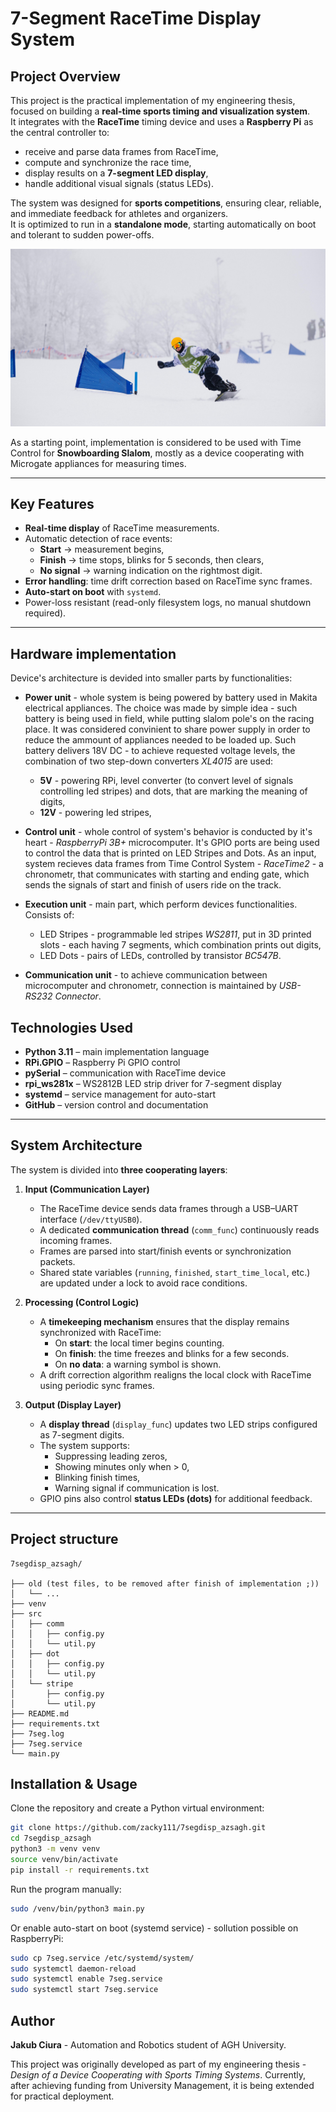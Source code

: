 # 7-Segment RaceTime Display System

## Project Overview
This project is the practical implementation of my engineering thesis, focused on building a **real-time sports timing and visualization system**.  
It integrates with the **RaceTime** timing device and uses a **Raspberry Pi** as the central controller to:

- receive and parse data frames from RaceTime,
- compute and synchronize the race time,
- display results on a **7-segment LED display**,
- handle additional visual signals (status LEDs).

The system was designed for **sports competitions**, ensuring clear, reliable, and immediate feedback for athletes and organizers.  
It is optimized to run in a **standalone mode**, starting automatically on boot and tolerant to sudden power-offs.

![Men slaloming](images/slalom1.jpg)

As a starting point, implementation is considered to be used with Time Control for **Snowboarding Slalom**, mostly as a device cooperating with Microgate appliances for measuring times.

---

## Key Features
- **Real-time display** of RaceTime measurements.  
- Automatic detection of race events:  
  - **Start** → measurement begins,  
  - **Finish** → time stops, blinks for 5 seconds, then clears,  
  - **No signal** → warning indication on the rightmost digit.  
- **Error handling**: time drift correction based on RaceTime sync frames.  
- **Auto-start on boot** with `systemd`.  
- Power-loss resistant (read-only filesystem logs, no manual shutdown required).  

---

## Hardware implementation
Device's architecture is devided into smaller parts by functionalities:
- **Power unit** - whole system is being powered by battery used in Makita electrical appliances. The choice was made by simple idea - such battery is being used in field, while putting slalom pole's on the racing place. It was considered convinient to share power supply in order to reduce the ammount of appliances needed to be loaded up. Such battery delivers 18V DC - to achieve requested voltage levels, the combination of two step-down converters *XL4015* are used:
    -  **5V** - powering RPi, level converter (to convert level of signals controlling led stripes) and dots, that are marking the meaning of digits,
    -  **12V** - powering led stripes,

- **Control unit** - whole control of system's behavior is conducted by it's heart - *RaspberryPi 3B+* microcomputer. It's GPIO ports are being used to control the data that is printed on LED Stripes and Dots. As an input, system recieves data frames from Time Control System - *RaceTime2* - a chronometr, that communicates with starting and ending gate, which sends the signals of start and finish of users ride on the track.

- **Execution unit** - main part, which perform devices functionalities. Consists of:
  - LED Stripes - programmable led stripes *WS2811*, put in 3D printed slots - each having 7 segments, which combination prints out digits,
  - LED Dots - pairs of LEDs, controlled by transistor *BC547B*.
-  **Communication unit** - to achieve communication between microcomputer and chronometr, connection is maintained by *USB-RS232 Connector*.

## Technologies Used
- **Python 3.11** – main implementation language  
- **RPi.GPIO** – Raspberry Pi GPIO control  
- **pySerial** – communication with RaceTime device  
- **rpi_ws281x** – WS2812B LED strip driver for 7-segment display  
- **systemd** – service management for auto-start  
- **GitHub** – version control and documentation  

---

## System Architecture
The system is divided into **three cooperating layers**:

1. **Input (Communication Layer)**  
   - The RaceTime device sends data frames through a USB–UART interface (`/dev/ttyUSB0`).  
   - A dedicated **communication thread** (`comm_func`) continuously reads incoming frames.  
   - Frames are parsed into start/finish events or synchronization packets.  
   - Shared state variables (`running`, `finished`, `start_time_local`, etc.) are updated under a lock to avoid race conditions.

2. **Processing (Control Logic)**  
   - A **timekeeping mechanism** ensures that the display remains synchronized with RaceTime:  
     - On **start**: the local timer begins counting.  
     - On **finish**: the time freezes and blinks for a few seconds.  
     - On **no data**: a warning symbol is shown.  
   - A drift correction algorithm realigns the local clock with RaceTime using periodic sync frames.

3. **Output (Display Layer)**  
   - A **display thread** (`display_func`) updates two LED strips configured as 7-segment digits.  
   - The system supports:  
     - Suppressing leading zeros,  
     - Showing minutes only when > 0,  
     - Blinking finish times,  
     - Warning signal if communication is lost.  
   - GPIO pins also control **status LEDs (dots)** for additional feedback.

---

## Project structure

```
7segdisp_azsagh/

├── old (test files, to be removed after finish of implementation ;))
│   └── ...
├── venv
├── src
│   ├── comm
│   │   ├── config.py
│   │   └── util.py
│   ├── dot
│   │   ├── config.py
│   │   └── util.py
│   └── stripe
│       ├── config.py
│       └── util.py
├── README.md
├── requirements.txt
├── 7seg.log
├── 7seg.service
└── main.py
```

## Installation & Usage
Clone the repository and create a Python virtual environment:
```bash
git clone https://github.com/zacky111/7segdisp_azsagh.git
cd 7segdisp_azsagh
python3 -m venv venv
source venv/bin/activate
pip install -r requirements.txt
```

Run the program manually:

``` bash
sudo /venv/bin/python3 main.py
```

Or enable auto-start on boot (systemd service) - sollution possible on RaspberryPi:

``` bash
sudo cp 7seg.service /etc/systemd/system/
sudo systemctl daemon-reload
sudo systemctl enable 7seg.service
sudo systemctl start 7seg.service
```


## Author
**Jakub Ciura** - Automation and Robotics student of AGH University.

This project was originally developed as part of my engineering thesis - *Design of a Device Cooperating with Sports Timing Systems*. Currently, after achieving funding from University Management, it is being extended for practical deployment.